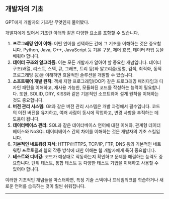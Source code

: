 ## 개발자의 기초 

GPT에게 개발자의 기초란 무엇인지 물어봤다.

개발자에게 있어서 기초란 아래와 같은 다양한 요소를 포함할 수 있습니다.

1. **프로그래밍 언어 이해:** 어떤 언어를 선택하든 간에 그 기초를 이해하는 것은 중요합니다. Python, Java, C++, JavaScript 등 기본 구문, 제어 흐름, 데이터 타입 등을 배워야 합니다.
2. **데이터 구조와 알고리즘:** 이는 모든 개발자가 알아야 할 중요한 개념입니다. 데이터 구조(배열, 리스트, 스택, 큐, 그래프, 트리 등)와 알고리즘(정렬, 검색, 최적화, 동적 프로그래밍 등)을 이해하면 효율적인 솔루션을 개발할 수 있습니다.
3. **소프트웨어 개발 원칙:** 객체 지향 프로그래밍(OOP) 같은 프로그래밍 패러다임과 디자인 패턴을 이해하고, 재사용 가능한, 모듈화된 코드를 작성하는 능력이 필요합니다. 또한, SOLID, DRY, KISS와 같은 기본적인 소프트웨어 설계 원칙을 이해하는 것도 중요합니다.
4. **버전 관리 시스템:** Git과 같은 버전 관리 시스템은 개발 과정에서 필수입니다. 코드의 이전 버전을 유지하고, 여러 사람이 동시에 작업하고, 변경 사항을 추적하는 데 도움이 됩니다.
5. **데이터베이스 관리:** SQL과 같은 데이터베이스 언어에 대한 이해와, 관계형 데이터베이스와 NoSQL 데이터베이스 간의 차이를 이해하는 것은 개발자의 기초 스킬입니다.
6. **기본적인 네트워킹 지식:** HTTP/HTTPS, TCP/IP, FTP, DNS 등의 기본적인 네트워킹 프로토콜과 웹의 작동 방식에 대한 이해는 웹 개발자에게 특히 중요합니다.
7. **테스트와 디버깅:** 코드가 예상대로 작동하는지 확인하고 문제를 해결하는 능력도 중요합니다. 단위 테스트, 통합 테스트 등 다양한 테스트 기법을 이해하고 사용할 수 있어야 합니다.

이러한 기초적인 개념들을 마스터하면, 특정 기술 스택이나 프레임워크를 학습하거나 새로운 언어를 습득하는 것이 훨씬 쉬워집니다.

--- 

